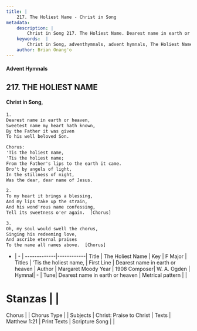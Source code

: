 ```yaml
---
title: |
    217. The Holiest Name - Christ in Song
metadata:
    description: |
        Christ in Song 217. The Holiest Name. Dearest name in earth or heaven, Sweetest name my heart hath known, By the Father it was given To his well beloved Son. Chorus: 'Tis the holiest name, 'Tis the holiest name; From the Father's lips to the earth it came. Bro't by angels of light, In the stillness of night, Was the dear, dear name of Jesus.
    keywords:  |
        Christ in Song, adventhymnals, advent hymnals, The Holiest Name, Dearest name in earth or heaven. 'Tis the holiest name,
    author: Brian Onang'o
---
```


#### Advent Hymnals
## 217. THE HOLIEST NAME
####  Christ in Song,

```txt
1.
Dearest name in earth or heaven,
Sweetest name my heart hath known,
By the Father it was given
To his well beloved Son.

Chorus:
'Tis the holiest name,
'Tis the holiest name;
From the Father's lips to the earth it came.
Bro't by angels of light,
In the stillness of night,
Was the dear, dear name of Jesus.

2.
To my heart it brings a blessing,
And my lips take up the strain,
And his wond'rous name confessing,
Tell its sweetness o'er again.  [Chorus]

3.
Oh, my soul would swell the chorus,
Singing his redeeming love,
And ascribe eternal praises
To the name all names above.  [Chorus]

```

- |   -  |
-------------|------------|
Title | The Holiest Name |
Key | F Major |
Titles | 'Tis the holiest name, |
First Line | Dearest name in earth or heaven |
Author | Margaret Moody
Year | 1908
Composer| W. A. Ogden |
Hymnal|  - |
Tune| Dearest name in earth or heaven |
Metrical pattern | |
# Stanzas |  |
Chorus |  |
Chorus Type |  |
Subjects | Christ: Praise to Christ |
Texts | Matthew 1:21 |
Print Texts | 
Scripture Song |  |
    
